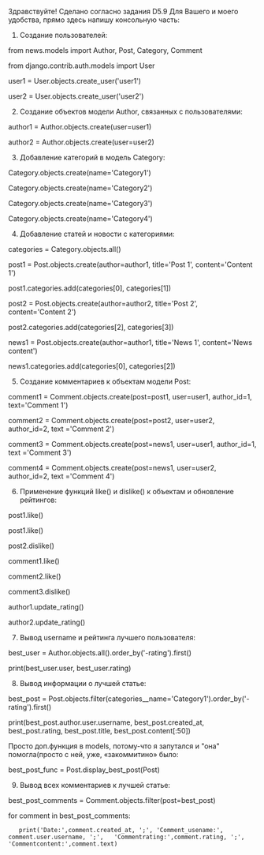 Здравствуйте! Сделано согласно задания D5.9
Для Вашего и моего удобства, прямо здесь напишу консольную часть:
1.	Создание пользователей:

from news.models import Author, Post, Category, Comment

from django.contrib.auth.models import User 

user1 = User.objects.create_user('user1') 

user2 = User.objects.create_user('user2') 

2.	Создание объектов модели Author, связанных с пользователями:

author1 = Author.objects.create(user=user1)

author2 = Author.objects.create(user=user2) 

3.	Добавление категорий в модель Category:

Category.objects.create(name='Category1') 

Category.objects.create(name='Category2') 

Category.objects.create(name='Category3') 

Category.objects.create(name='Category4') 

4.	Добавление статей и новости с категориями:

categories = Category.objects.all()


post1 = Post.objects.create(author=author1, title='Post 1', content='Content 1')

post1.categories.add(categories[0], categories[1]) 

post2 = Post.objects.create(author=author2, title='Post 2', content='Content 2')

post2.categories.add(categories[2], categories[3]) 

news1 = Post.objects.create(author=author1, title='News 1', content='News content') 

news1.categories.add(categories[0], categories[2]) 

5.	Создание комментариев к объектам модели Post:

comment1 = Comment.objects.create(post=post1, user=user1, author_id=1, text='Comment 1') 

comment2 = Comment.objects.create(post=post2, user=user2, author_id=2, text ='Comment 2') 

comment3 = Comment.objects.create(post=news1, user=user1, author_id=1, text ='Comment 3')

comment4 = Comment.objects.create(post=news1, user=user2, author_id=2, text ='Comment 4') 

6.	Применение функций like() и dislike() к объектам и обновление рейтингов:

post1.like()

post1.like() 

post2.dislike() 

comment1.like() 

comment2.like() 

comment3.dislike() 

author1.update_rating() 

author2.update_rating() 

7.	Вывод username и рейтинга лучшего пользователя:

best_user = Author.objects.all().order_by('-rating').first() 

print(best_user.user, best_user.rating) 

8.	Вывод информации о лучшей статье:

best_post = Post.objects.filter(categories__name='Category1').order_by('-rating').first() 

print(best_post.author.user.username, best_post.created_at, best_post.rating, best_post.title, best_post.content[:50]) 

Просто доп.функция в models, потому-что я запутался и "она" помогла(просто с ней, уже, «закоммитино» было:

 best_post_func = Post.display_best_post(Post)

9.	Вывод всех комментариев к лучшей статье:

best_post_comments = Comment.objects.filter(post=best_post) 

for comment in best_post_comments:

       print('Date:',comment.created_at, ';', 'Comment_usename:', comment.user.username, ';',   'Commentrating:',comment.rating, ';', 'Commentcontent:',comment.text)
